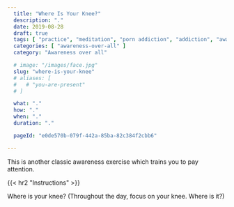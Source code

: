 ```yaml
---
  title: "Where Is Your Knee?"
  description: "."
  date: 2019-08-28
  draft: true
  tags: [ "practice", "meditation", "porn addiction", "addiction", "awareness", "awareness exercises", "perspective", "nofap", "neverfap", "neverfap deluxe" ]
  categories: [ "awareness-over-all" ]
  category: "Awareness over all"

  # image: "/images/face.jpg"
  slug: "where-is-your-knee"
  # aliases: [
  #   # "you-are-present"
  # ]

  what: "."
  how: "."
  when: "."
  duration: "."

  pageId: "e0de570b-079f-442a-85ba-82c384f2cbb6"

---
```


This is another classic awareness exercise which trains you to pay attention.

{{< hr2 "Instructions" >}}


Where is your knee? (Throughout the day, focus on your knee. Where is it?) 


<!-- 
{{< hr2 "Additional Resources" >}}  -->

<!-- maybe link to other  -->

